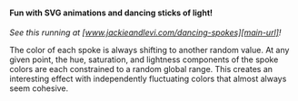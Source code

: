 #### Fun with SVG animations and dancing sticks of light!

_See this running at [www.jackieandlevi.com/dancing-spokes][main-url]!_

The color of each spoke is always shifting to another random value. At any given point, the hue, saturation, and
lightness components of the spoke colors are each constrained to a random global range. This creates an interesting
effect with independently fluctuating colors that almost always seem cohesive.


[main-url]: http://jackieandlevi.com/dancing-spokes